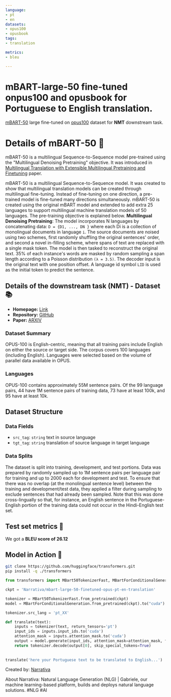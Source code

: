 ```yaml
---
language:
- pt
- en
datasets:
- opus100
- opusbook
tags:
- translation

metrics:
- bleu

---
```



# mBART-large-50 fine-tuned onpus100 and opusbook for Portuguese to English translation.
[mBART-50](https://huggingface.co/facebook/mbart-large-50/) large fine-tuned on [opus100](https://huggingface.co/datasets/viewer/?dataset=opus100) dataset for **NMT** downstream task.

# Details of mBART-50 🧠

mBART-50 is a multilingual Sequence-to-Sequence model pre-trained using the "Multilingual Denoising Pretraining" objective. It was introduced in [Multilingual Translation with Extensible Multilingual Pretraining and Finetuning](https://arxiv.org/abs/2008.00401) paper.


mBART-50 is a multilingual Sequence-to-Sequence model. It was created to show that multilingual translation models can be created through multilingual fine-tuning. 
Instead of fine-tuning on one direction, a pre-trained model is fine-tuned many directions simultaneously. mBART-50 is created using the original mBART model and extended to add extra 25 languages to support multilingual machine translation models of 50 languages. The pre-training objective is explained below.
**Multilingual Denoising Pretraining**: The model incorporates N languages by concatenating data: 
`D = {D1, ..., DN }` where each Di is a collection of monolingual documents in language `i`. The source documents are noised using two schemes, 
first randomly shuffling the original sentences' order, and second a novel in-filling scheme, 
where spans of text are replaced with a single mask token. The model is then tasked to reconstruct the original text. 
35% of each instance's words are masked by random sampling a span length according to a Poisson distribution `(λ = 3.5)`.
The decoder input is the original text with one position offset. A language id symbol `LID` is used as the initial token to predict the sentence.


## Details of the downstream task (NMT) - Dataset 📚

- **Homepage:** [Link](http://opus.nlpl.eu/opus-100.php) 
- **Repository:** [GitHub](https://github.com/EdinburghNLP/opus-100-corpus)
- **Paper:** [ARXIV](https://arxiv.org/abs/2004.11867)

### Dataset Summary

OPUS-100 is English-centric, meaning that all training pairs include English on either the source or target side. The corpus covers 100 languages (including English). Languages were selected based on the volume of parallel data available in OPUS.


### Languages

OPUS-100 contains approximately 55M sentence pairs. Of the 99 language pairs, 44 have 1M sentence pairs of training data, 73 have at least 100k, and 95 have at least 10k.

## Dataset Structure


### Data Fields

- `src_tag`: `string` text in source language
- `tgt_tag`: `string` translation of source language in target language

### Data Splits

The dataset is split into training, development, and test portions. Data was prepared by randomly sampled up to 1M sentence pairs per language pair for training and up to 2000 each for development and test. To ensure that there was no overlap (at the monolingual sentence level) between the training and development/test data, they applied a filter during sampling to exclude sentences that had already been sampled. Note that this was done cross-lingually so that, for instance, an English sentence in the Portuguese-English portion of the training data could not occur in the Hindi-English test set.

## Test set metrics 🧾

We got a **BLEU score of 26.12**
    


## Model in Action 🚀

```sh
git clone https://github.com/huggingface/transformers.git
pip install -q ./transformers
```

```python
from transformers import MBart50TokenizerFast, MBartForConditionalGeneration

ckpt = 'Narrativa/mbart-large-50-finetuned-opus-pt-en-translation'

tokenizer = MBart50TokenizerFast.from_pretrained(ckpt)
model = MBartForConditionalGeneration.from_pretrained(ckpt).to("cuda")

tokenizer.src_lang = 'pt_XX'

def translate(text):
    inputs = tokenizer(text, return_tensors='pt')
    input_ids = inputs.input_ids.to('cuda')
    attention_mask = inputs.attention_mask.to('cuda')
    output = model.generate(input_ids, attention_mask=attention_mask, forced_bos_token_id=tokenizer.lang_code_to_id['en_XX'])
    return tokenizer.decode(output[0], skip_special_tokens=True)
    
    
translate('here your Portuguese text to be translated to English...')
```

Created by: [Narrativa](https://www.narrativa.com/)

About Narrativa: Natural Language Generation (NLG) | Gabriele, our machine learning-based platform, builds and deploys natural language solutions. #NLG #AI